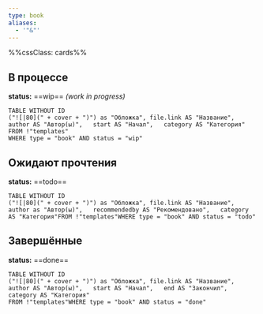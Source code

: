 ```yaml
---
type: book
aliases:
  - '"&"'
---
```



%%cssClass: cards%%
## В процессе
**status:** ==wip== *(work in progress)*
```dataview
TABLE WITHOUT ID	
("![|80](" + cover + ")") as "Обложка",	file.link AS "Название",	author AS "Автор(ы)",	start AS "Начал",	category AS "Категория"
FROM !"templates"
WHERE type = "book" AND status = "wip"
```

## Ожидают прочтения
**status:** ==todo==
```dataview
TABLE WITHOUT ID	
("![|80](" + cover + ")") as "Обложка",	file.link AS "Название",	author as "Автор(ы)",	recommendedby AS "Рекомендовано",	category AS "Категория"FROM !"templates"WHERE type = "book" AND status = "todo"
```
## Завершённые
**status:** ==done==
```dataview
TABLE WITHOUT ID	
("![|80](" + cover + ")") as "Обложка",	file.link AS "Название",	author AS "Автор(ы)",	start AS "Начал",	end AS "Закончил",	category AS "Категория"
FROM !"templates"WHERE type = "book" AND status = "done"
```